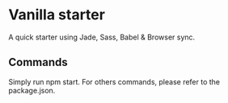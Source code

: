 # Vanilla starter

A quick starter using Jade, Sass, Babel & Browser sync.

## Commands

Simply run npm start. For others commands, please refer to the package.json.
